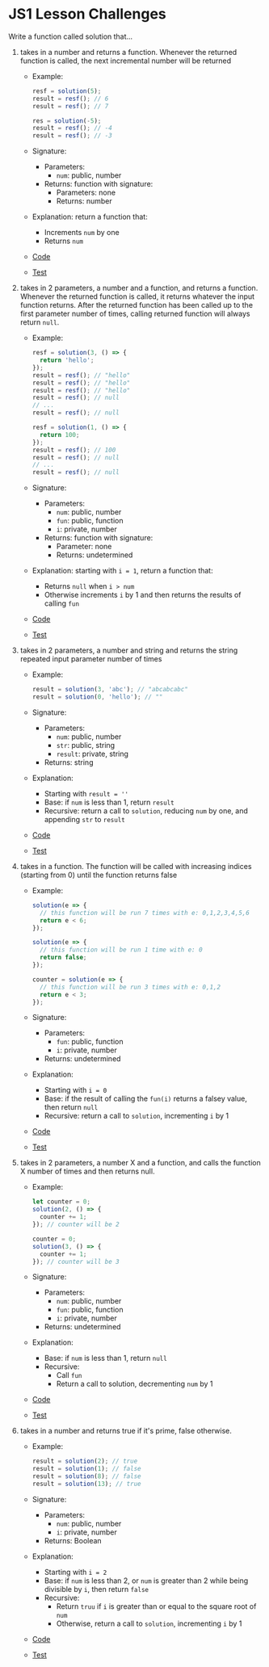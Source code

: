 # JS1 Lesson Challenges

Write a function called solution that...

1. takes in a number and returns a function. Whenever the returned function is called, the next incremental number will be returned

   - Example:

     ```js
     resf = solution(5);
     result = resf(); // 6
     result = resf(); // 7

     res = solution(-5);
     result = resf(); // -4
     result = resf(); // -3
     ```

   - Signature:
     - Parameters:
       - `num`: public, number
     - Returns: function with signature:
       - Parameters: none
       - Returns: number
   - Explanation: return a function that:
     - Increments `num` by one
     - Returns `num`
   - [Code](01.js)
   - [Test](01.test.js)

2. takes in 2 parameters, a number and a function, and returns a function. Whenever the returned function is called, it returns whatever the input function returns. After the returned function has been called up to the first parameter number of times, calling returned function will always return `null`.

   - Example:

     ```js
     resf = solution(3, () => {
       return 'hello';
     });
     result = resf(); // "hello"
     result = resf(); // "hello"
     result = resf(); // "hello"
     result = resf(); // null
     // ...
     result = resf(); // null

     resf = solution(1, () => {
       return 100;
     });
     result = resf(); // 100
     result = resf(); // null
     // ...
     result = resf(); // null
     ```

   - Signature:
     - Parameters:
       - `num`: public, number
       - `fun`: public, function
       - `i`: private, number
     - Returns: function with signature:
       - Parameter: none
       - Returns: undetermined
   - Explanation: starting with `i = 1`, return a function that:
     - Returns `null` when `i > num`
     - Otherwise increments `i` by 1 and then returns the results of calling `fun`
   - [Code](02.js)
   - [Test](02.test.js)

3. takes in 2 parameters, a number and string and returns the string repeated input parameter number of times

   - Example:

     ```js
     result = solution(3, 'abc'); // "abcabcabc"
     result = solution(0, 'hello'); // ""
     ```

   - Signature:
     - Parameters:
       - `num`: public, number
       - `str`: public, string
       - `result`: private, string
     - Returns: string
   - Explanation:
     - Starting with `result = ''`
     - Base: if `num` is less than 1, return `result`
     - Recursive: return a call to `solution`, reducing `num` by one, and appending `str` to `result`
   - [Code](03.js)
   - [Test](03.test.js)

4. takes in a function. The function will be called with increasing indices (starting from 0) until the function returns false

   - Example:

     ```js
     solution(e => {
       // this function will be run 7 times with e: 0,1,2,3,4,5,6
       return e < 6;
     });

     solution(e => {
       // this function will be run 1 time with e: 0
       return false;
     });

     counter = solution(e => {
       // this function will be run 3 times with e: 0,1,2
       return e < 3;
     });
     ```

   - Signature:
     - Parameters:
       - `fun`: public, function
       - `i`: private, number
     - Returns: undetermined
   - Explanation:
     - Starting with `i = 0`
     - Base: if the result of calling the `fun(i)` returns a falsey value, then return `null`
     - Recursive: return a call to `solution`, incrementing `i` by 1
   - [Code](04.js)
   - [Test](04.test.js)

5. takes in 2 parameters, a number X and a function, and calls the function X number of times and then returns null.

   - Example:

     ```js
     let counter = 0;
     solution(2, () => {
       counter += 1;
     }); // counter will be 2

     counter = 0;
     solution(3, () => {
       counter += 1;
     }); // counter will be 3
     ```

   - Signature:
     - Parameters:
       - `num`: public, number
       - `fun`: public, function
       - `i`: private, number
     - Returns: undetermined
   - Explanation:
     - Base: if `num` is less than 1, return `null`
     - Recursive:
       - Call `fun`
       - Return a call to solution, decrementing `num` by 1
   - [Code](05.js)
   - [Test](05.test.js)

6. takes in a number and returns true if it's prime, false otherwise.

   - Example:

     ```js
     result = solution(2); // true
     result = solution(1); // false
     result = solution(8); // false
     result = solution(13); // true
     ```

   - Signature:
     - Parameters:
       - `num`: public, number
       - `i`: private, number
     - Returns: Boolean
   - Explanation:
     - Starting with `i = 2`
     - Base: if `num` is less than 2, or `num` is greater than 2 while being divisible by `i`, then return `false`
     - Recursive:
       - Return `truu` if `i` is greater than or equal to the square root of `num`
       - Otherwise, return a call to `solution`, incrementing `i` by 1
   - [Code](06.js)
   - [Test](06.test.js)
